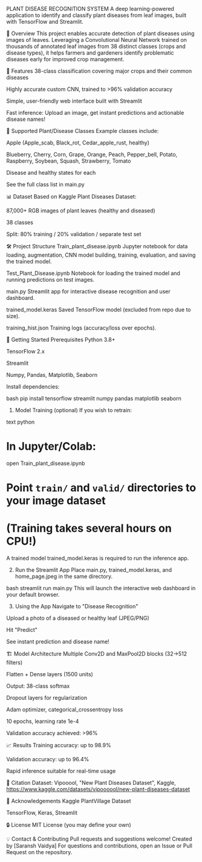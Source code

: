 PLANT DISEASE RECOGNITION SYSTEM
A deep learning-powered application to identify and classify plant diseases from leaf images, built with TensorFlow and Streamlit.

🌱 Overview
This project enables accurate detection of plant diseases using images of leaves. Leveraging a Convolutional Neural Network trained on thousands of annotated leaf images from 38 distinct classes (crops and disease types), it helps farmers and gardeners identify problematic diseases early for improved crop management.

🚩 Features
38-class classification covering major crops and their common diseases

Highly accurate custom CNN, trained to >96% validation accuracy

Simple, user-friendly web interface built with Streamlit

Fast inference: Upload an image, get instant predictions and actionable disease names!

🌾 Supported Plant/Disease Classes
Example classes include:

Apple (Apple_scab, Black_rot, Cedar_apple_rust, healthy)

Blueberry, Cherry, Corn, Grape, Orange, Peach, Pepper_bell, Potato, Raspberry, Soybean, Squash, Strawberry, Tomato

Disease and healthy states for each

See the full class list in main.py

📊 Dataset
Based on Kaggle Plant Diseases Dataset:

87,000+ RGB images of plant leaves (healthy and diseased)

38 classes

Split: 80% training / 20% validation / separate test set

🛠️ Project Structure
Train_plant_disease.ipynb
Jupyter notebook for data loading, augmentation, CNN model building, training, evaluation, and saving the trained model.

Test_Plant_Disease.ipynb
Notebook for loading the trained model and running predictions on test images.

main.py
Streamlit app for interactive disease recognition and user dashboard.

trained_model.keras
Saved TensorFlow model (excluded from repo due to size).

training_hist.json
Training logs (accuracy/loss over epochs).

🚀 Getting Started
Prerequisites
Python 3.8+

TensorFlow 2.x

Streamlit

Numpy, Pandas, Matplotlib, Seaborn

Install dependencies:

bash
pip install tensorflow streamlit numpy pandas matplotlib seaborn
1. Model Training (optional)
If you wish to retrain:

text
python
# In Jupyter/Colab:
open Train_plant_disease.ipynb
# Point `train/` and `valid/` directories to your image dataset

# (Training takes several hours on CPU!)
A trained model trained_model.keras is required to run the inference app.

2. Run the Streamlit App
Place main.py, trained_model.keras, and home_page.jpeg in the same directory.

bash
streamlit run main.py
This will launch the interactive web dashboard in your default browser.

3. Using the App
Navigate to "Disease Recognition"

Upload a photo of a diseased or healthy leaf (JPEG/PNG)

Hit "Predict"

See instant prediction and disease name!

🏗️ Model Architecture
Multiple Conv2D and MaxPool2D blocks (32→512 filters)

Flatten + Dense layers (1500 units)

Output: 38-class softmax

Dropout layers for regularization

Adam optimizer, categorical_crossentropy loss

10 epochs, learning rate 1e-4

Validation accuracy achieved: >96%

📈 Results
Training accuracy: up to 98.9%

Validation accuracy: up to 96.4%

Rapid inference suitable for real-time usage

📃 Citation
Dataset:
Vipooool, "New Plant Diseases Dataset", Kaggle, https://www.kaggle.com/datasets/vipoooool/new-plant-diseases-dataset

🤝 Acknowledgements
Kaggle PlantVillage Dataset

TensorFlow, Keras, Streamlit

🔒 License
MIT License (you may define your own)

💡 Contact & Contributing
Pull requests and suggestions welcome!
Created by [Saransh Vaidya]
For questions and contributions, open an Issue or Pull Request on the repository.

